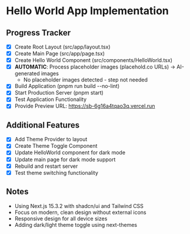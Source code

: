 # Hello World App Implementation

## Progress Tracker

- [x] Create Root Layout (src/app/layout.tsx)
- [x] Create Main Page (src/app/page.tsx)
- [x] Create Hello World Component (src/components/HelloWorld.tsx)
- [x] **AUTOMATIC**: Process placeholder images (placehold.co URLs) → AI-generated images
  - No placeholder images detected - step not needed
- [x] Build Application (pnpm run build --no-lint)
- [x] Start Production Server (pnpm start)
- [x] Test Application Functionality
- [x] Provide Preview URL: https://sb-6g16a4tqao3q.vercel.run

## Additional Features
- [x] Add Theme Provider to layout
- [x] Create Theme Toggle Component
- [x] Update HelloWorld component for dark mode
- [x] Update main page for dark mode support
- [x] Rebuild and restart server
- [x] Test theme switching functionality

## Notes
- Using Next.js 15.3.2 with shadcn/ui and Tailwind CSS
- Focus on modern, clean design without external icons
- Responsive design for all device sizes
- Adding dark/light theme toggle using next-themes